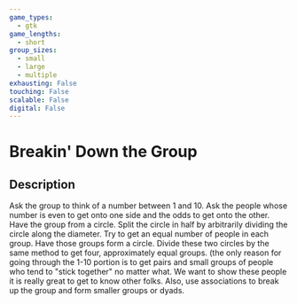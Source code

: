 ```yaml
---
game_types:
  - gtk
game_lengths:
  - short
group_sizes:
  - small
  - large
  - multiple
exhausting: False
touching: False
scalable: False
digital: False
---
```

# Breakin' Down the Group

## Description
Ask the group to think of a number between 1 and 10. 
Ask the people whose number is even to get onto one side and the odds to get onto the other. Have the group from a circle. Split the circle in half by arbitrarily dividing the circle along the diameter. Try to get an equal number of people in each group. Have those groups form a circle. Divide these two circles by the same method to get four, approximately equal groups. (the only reason for going through the 1-10 portion is to get pairs and small groups of people who tend to "stick together" no matter what. We want to show these people it is really great to get to know other folks. Also, use associations to break up the group and form smaller groups or dyads.
